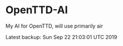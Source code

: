 # OpenTTD-AI
My AI for OpenTTD, will use primarily air

Latest backup: Sun Sep 22 21:03:01 UTC 2019

